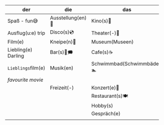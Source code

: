| der                 | die               | das                            |
|---------------------|-------------------|--------------------------------|
| Spaß - fun😅        | Ausstellung(en)🐘 | Kino(s)🎥                      |
| Ausflug(u:e) trip   | Disco(s)💿        | Theater(-)🎑                   |
| Film(e)             | Kneipe(n)🍻       | Museum(Museen)                 |
| Liebling(e) Darling | Bar(s)🍻🗯        | Cafe(s)☕️                      |
| `Lieblings`film(e)  | Musik(en)         | Schwimmbad(Schwimmbäder) 🏊‍ ️ |
| _favourite movie_   |                   |                                |
|                     | Freizeit(-)       | Konzert(e)🎊                   |
|                     |                   | Restaurant(s)🍽                |
|                     |                   | Hobby(s)                       |
|                     |                   | Gespräch(e)                    |
|                     |                   |                                |



